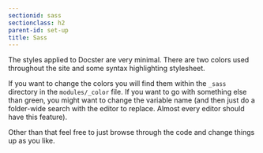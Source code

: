 ```yaml
---
sectionid: sass
sectionclass: h2
parent-id: set-up
title: Sass
---
```

The styles applied to Docster are very minimal. There are two colors used throughout the site and some syntax highlighting stylesheet.

If you want to change the colors you will find them within the `_sass` directory in the `modules/_color` file. If you want to go with something else than green, you might want to change the variable name (and then just do a folder-wide search with the editor to replace. Almost every editor should have this feature).

Other than that feel free to just browse through the code and change things up as you like.
